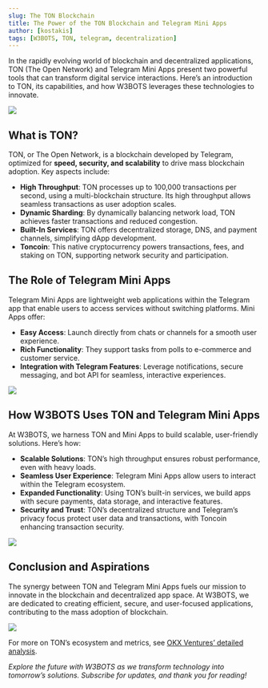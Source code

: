 ```yaml
---
slug: The TON Blockchain
title: The Power of the TON Blockchain and Telegram Mini Apps
author: [kostakis]
tags: [W3BOTS, TON, telegram, decentralization]
---
```


In the rapidly evolving world of blockchain and decentralized applications, TON (The Open Network) and Telegram Mini Apps present two powerful tools that can transform digital service interactions. Here’s an introduction to TON, its capabilities, and how W3BOTS leverages these technologies to innovate.

![](https://miro.medium.com/v2/resize:fit:1310/format:webp/1*yTuHd5oIbnS8Wed4TetC9g.png) 

## What is TON?

TON, or The Open Network, is a blockchain developed by Telegram, optimized for **speed, security, and scalability** to drive mass blockchain adoption. Key aspects include:

- **High Throughput**: TON processes up to 100,000 transactions per second, using a multi-blockchain structure. Its high throughput allows seamless transactions as user adoption scales.
- **Dynamic Sharding**: By dynamically balancing network load, TON achieves faster transactions and reduced congestion.
- **Built-In Services**: TON offers decentralized storage, DNS, and payment channels, simplifying dApp development.
- **Toncoin**: This native cryptocurrency powers transactions, fees, and staking on TON, supporting network security and participation.

## The Role of Telegram Mini Apps

Telegram Mini Apps are lightweight web applications within the Telegram app that enable users to access services without switching platforms. Mini Apps offer:

- **Easy Access**: Launch directly from chats or channels for a smooth user experience.
- **Rich Functionality**: They support tasks from polls to e-commerce and customer service.
- **Integration with Telegram Features**: Leverage notifications, secure messaging, and bot API for seamless, interactive experiences.

![](https://cdn-images-1.medium.com/max/1600/1*0UrMllPPNOv4CYgHn7qgVw.gif)

## How W3BOTS Uses TON and Telegram Mini Apps

At W3BOTS, we harness TON and Mini Apps to build scalable, user-friendly solutions. Here’s how:

- **Scalable Solutions**: TON’s high throughput ensures robust performance, even with heavy loads.
- **Seamless User Experience**: Telegram Mini Apps allow users to interact within the Telegram ecosystem.
- **Expanded Functionality**: Using TON’s built-in services, we build apps with secure payments, data storage, and interactive features.
- **Security and Trust**: TON’s decentralized structure and Telegram’s privacy focus protect user data and transactions, with Toncoin enhancing transaction security.

![](https://miro.medium.com/v2/resize:fit:1400/format:webp/1*vAWWj05RCNS572o_FAOIgQ.png)

## Conclusion and Aspirations

The synergy between TON and Telegram Mini Apps fuels our mission to innovate in the blockchain and decentralized app space. At W3BOTS, we are dedicated to creating efficient, secure, and user-focused applications, contributing to the mass adoption of blockchain.

![](https://miro.medium.com/v2/resize:fit:1400/format:webp/1*laVSGHQYM0Ih57-WrO9hCA.png)

For more on TON’s ecosystem and metrics, see [OKX Ventures’ detailed analysis](https://okx.com/ventures).

*Explore the future with W3BOTS as we transform technology into tomorrow’s solutions. Subscribe for updates, and thank you for reading!*
